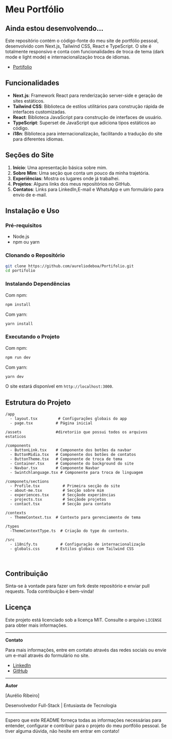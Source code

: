 # Meu Portfólio

## Ainda estou desenvolvendo...

Este repositório contém o código-fonte do meu site de portfólio pessoal, desenvolvido com Next.js, Tailwind CSS, React e TypeScript. O site é totalmente responsivo e conta com funcionalidades de troca de tema (dark mode e light mode) e internacionalização troca de idiomas.
- [Portifolio](https://aureliodeboa.github.io/Portifolio/)

## Funcionalidades

- **Next.js**: Framework React para renderização server-side e geração de sites estáticos.
- **Tailwind CSS**: Biblioteca de estilos utilitários para construção rápida de interfaces customizadas.
- **React**: Biblioteca JavaScript para construção de interfaces de usuário.
- **TypeScript**: Superset de JavaScript que adiciona tipos estáticos ao código.
- **i18n**: Biblioteca para internacionalização, facilitando a tradução do site para diferentes idiomas.


## Seções do Site

1. **Início**: Uma apresentação básica sobre mim.
2. **Sobre Mim**: Uma seção que conta um pouco da minha trajetória.
3. **Experiências**: Mostra os lugares onde já trabalhei.
4. **Projetos**: Alguns links dos meus repositórios no GitHub.
5. **Contatos**: Links para LinkedIn,E-mail e WhatsApp e um formulário para envio de e-mail.

## Instalação e Uso

### Pré-requisitos

- Node.js
- npm ou yarn

### Clonando o Repositório

```bash
git clone https://github.com/aureliodeboa/Portifolio.git
cd portifolio
```

### Instalando Dependências

Com npm:

```bash
npm install
```

Com yarn:

```bash
yarn install
```

### Executando o Projeto

Com npm:

```bash
npm run dev
```

Com yarn:

```bash
yarn dev
```

O site estará disponível em `http://localhost:3000`.

## Estrutura do Projeto

```
/app
  - layout.tsx         # Configurações globais do app
  - page.tsx          # Página inicial

/assets               #diretoriio que possui todos os arquivos estaticos
 
/components
  - ButtonLink.tsx    # Componente dos botões da navbar
  - ButtonMidia.tsx   # Componente dos botões de contatos
  - ButtonTheme.tsx   # Componente de troca de tema
  - Container.tsx     # Componente do background do site
  - Navbar.tsx        # Componente Navbar
  - Swintchlanguage.tsx # Componente para troca de linguagem

/componets/sections
  - Profile.tsx          # Primeira secção do site
  - about-me.tsx         # Secção sobre mim
  - experiences.tsx      # Secçãode experiências
  - projects.tsx         # Secçãode projetos
  - contact.tsx          # Secção para contato

/contexts
  - ThemeContext.tsx  # Contexto para gerenciamento de tema

/types
  -ThemeContextType.ts  # Criação do type do contexto.

/src
  - i18nify.ts          # Configuração de internacionalização
  - globals.css       # Estilos globais com Tailwind CSS



```

## Contribuição

Sinta-se à vontade para fazer um fork deste repositório e enviar pull requests. Toda contribuição é bem-vinda!

## Licença

Este projeto está licenciado sob a licença MIT. Consulte o arquivo `LICENSE` para obter mais informações.

---

**Contato**

Para mais informações, entre em contato através das redes sociais ou envie um e-mail através do formulário no site.

- [LinkedIn](https://www.linkedin.com/in/aurelioribeiro/)
- [GitHub](https://github.com/aureliodeboa)


---

**Autor**

[Aurélio Ribeiro]

Desenvolvedor Full-Stack | Entusiasta de Tecnologia

---

Espero que este README forneça todas as informações necessárias para entender, configurar e contribuir para o projeto do meu portfólio pessoal. Se tiver alguma dúvida, não hesite em entrar em contato!
